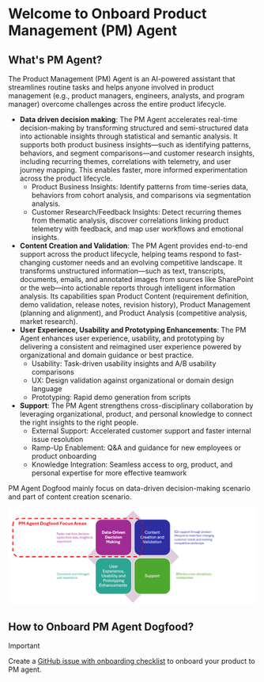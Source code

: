 # Welcome to Onboard Product Management (PM) Agent

## What's PM Agent? 

The Product Management (PM) Agent is an AI-powered assistant that streamlines routine tasks and helps anyone involved in product management (e.g., product managers, engineers, analysts, and program manager) overcome challenges across the entire product lifecycle.​

- **Data driven decision making**: The PM Agent accelerates real-time decision-making by transforming structured and semi-structured data into actionable insights through statistical and semantic analysis. It supports both product business insights—such as identifying patterns, behaviors, and segment comparisons—and customer research insights, including recurring themes, correlations with telemetry, and user journey mapping. This enables faster, more informed experimentation across the product lifecycle.
    - Product Business Insights: Identify patterns from time-series data, behaviors from cohort analysis, and comparisons via segmentation analysis.​
    - Customer Research/Feedback Insights: Detect recurring themes from thematic analysis, discover correlations linking product telemetry with feedback, and map user workflows and emotional insights.
- **Content Creation and Validation**: The PM Agent provides end-to-end support across the product lifecycle, helping teams respond to fast-changing customer needs and an evolving competitive landscape. It transforms unstructured information—such as text, transcripts, documents, emails, and annotated images from sources like SharePoint or the web—into actionable reports through intelligent information analysis. Its capabilities span Product Content (requirement definition, demo validation, release notes, revision history), Product Management (planning and alignment), and Product Analysis (competitive analysis, market research).
- **User Experience, Usability and Prototyping Enhancements**: The PM Agent enhances user experience, usability, and prototyping by delivering a consistent and reimagined user experience powered by organizational and domain guidance or best practice. ​
    - Usability: Task-driven usability insights and A/B usability comparisons​
    - UX: Design validation against organizational or domain design language​
    - Prototyping: Rapid demo generation from scripts
- **Support**: The PM Agent strengthens cross-disciplinary collaboration by leveraging organizational, product, and personal knowledge to connect the right insights to the right people.​
    - External Support: Accelerated customer support and faster internal issue resolution​
    - Ramp-Up Enablement: Q&A and guidance for new employees or product onboarding​
    - Knowledge Integration: Seamless access to org, product, and personal expertise for more effective teamwork​

PM Agent Dogfood mainly focus on data-driven decision-making scenario and part of content creation scenario. ​

![PM Agent Key Scenarios and Dogfood Scope](./docs/resources/Key_Scenarios_and_Dogfood_Scope.png "Key Scenatios and Dogfood")

## How to Onboard PM Agent Dogfood? 

> [!IMPORTANT]
> Create a [GitHub issue with onboarding checklist](https://github.com/Azure/PMAgent-onboarding/issues/new?template=pm-agent-onboarding-checklist-template) to onboard your product to PM agent. 